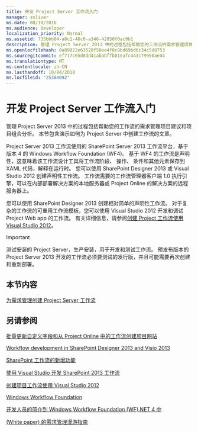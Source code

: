 ```yaml
---
title: 开发 Project Server 工作流入门
manager: soliver
ms.date: 08/10/2016
ms.audience: Developer
localization_priority: Normal
ms.assetid: 735bbb04-a8c1-46c0-a346-42050f0ac9b1
description: 管理 Project Server 2013 中的过程包括帮助您的工作流的需求管理项目建议和项目组合分析。 本节包含演示如何为 Project Server 中创建工作流的文章。
ms.openlocfilehash: 0a09022e63528f50ee4f0c8bd69bd6c34c5d8753
ms.sourcegitcommit: ef717c65d8dd41ababffb01eafc443c79950aed4
ms.translationtype: MT
ms.contentlocale: zh-CN
ms.lasthandoff: 10/04/2018
ms.locfileid: "25384092"
---
```

# <a name="getting-started-developing-project-server-workflows"></a>开发 Project Server 工作流入门

管理 Project Server 2013 中的过程包括帮助您的工作流的需求管理项目建议和项目组合分析。 本节包含演示如何为 Project Server 中创建工作流的文章。
  
Project Server 2013 工作流使用的 SharePoint Server 2013 工作流平台，基于版本 4 的 Windows Workflow Foundation (WF4)。 基于 WF4 的工作流是声明性，这意味着该工作流设计工具将工作流阶段、 操作、 条件和其他元素保存到 XAML 代码，解释在运行时。 您可以使用 SharePoint Designer 2013 或 Visual Studio 2012 创建声明性工作流。 工作流需要的工作流管理器客户端 1.0 执行引擎，可以在内部部署解决方案的本地服务器或 Project Online 的解决方案的远程服务器上。
  
您可以使用 SharePoint Designer 2013 创建相对简单的声明性工作流。 对于复杂的工作流的可重用工作流模板，您可以使用 Visual Studio 2012 开发和调试 Project Web app 的工作流。 有关详细信息，请参阅[创建 Project 工作流使用 Visual Studio 2012](https://blogs.msdn.com/b/project_programmability/archive/2012/11/07/creating-project-workflows-using-visual-studio-2012.aspx)。
  
> [!IMPORTANT]
> 测试安装的 Project Server，生产安装，用于开发和测试工作流。 预发布版本的 Project Server 2013 开发的工作流必须要测试的发行版，并且可能需要再次创建和重新部署。 
  
## <a name="in-this-section"></a>本节内容

[为需求管理创建 Project Server 工作流](create-a-project-server-workflow-for-demand-management.md)
  
## <a name="see-also"></a>另请参阅



[批量更新自定义字段和从 Project Online 中的工作流创建项目网站](bulk-update-custom-fields-and-create-project-sites-from-workflow-in-project.md)


[Workflow development in SharePoint Designer 2013 and Visio 2013](https://msdn.microsoft.com/library/jj163272%28office.15%29.aspx)
  
[SharePoint 工作流的新增功能](https://msdn.microsoft.com/library/jj163177.aspx)
  
[使用 Visual Studio 开发 SharePoint 2013 工作流](https://msdn.microsoft.com/library/jj163199.aspx)
  
[创建项目工作流使用 Visual Studio 2012](https://blogs.msdn.com/b/project_programmability/archive/2012/11/07/creating-project-workflows-using-visual-studio-2012.aspx)
  
[Windows Workflow Foundation](https://msdn.microsoft.com/library/dd489441.aspx)
  
[开发人员的简介到 Windows Workflow Foundation (WF).NET 4 中](https://msdn.microsoft.com/library/ee342461.aspx)
  
[(White paper) 的需求管理漫游指南](https://msdn.microsoft.com/library/ff973112.aspx)

